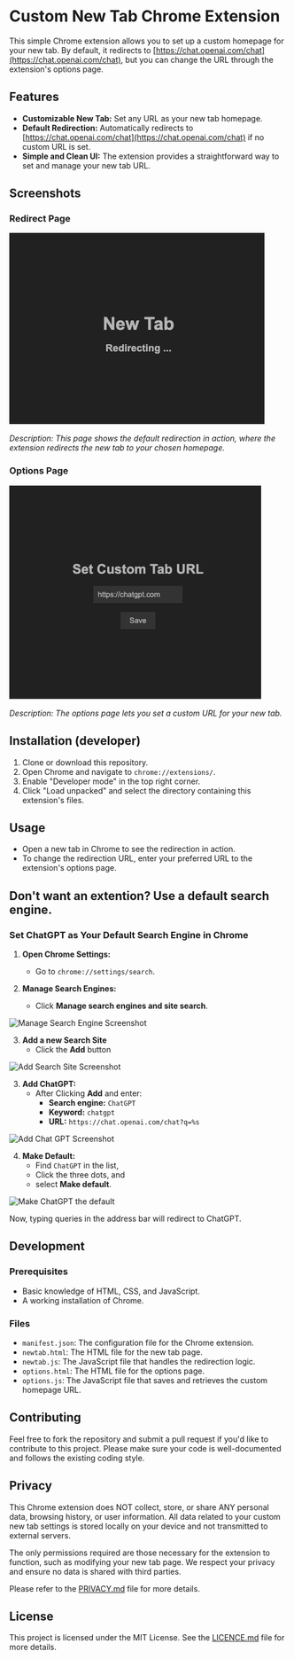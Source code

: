 # Custom New Tab Chrome Extension

This simple Chrome extension allows you to set up a custom homepage for your new tab. By default, it redirects to [https://chat.openai.com/chat](https://chat.openai.com/chat), but you can change the URL through the extension's options page.

## Features

- **Customizable New Tab:** Set any URL as your new tab homepage.
- **Default Redirection:** Automatically redirects to [https://chat.openai.com/chat](https://chat.openai.com/chat) if no custom URL is set.
- **Simple and Clean UI:** The extension provides a straightforward way to set and manage your new tab URL.

## Screenshots

### Redirect Page

![Redirect Page](images/redirect_page.png)

_Description: This page shows the default redirection in action, where the extension redirects the new tab to your chosen homepage._

### Options Page

![Options Page](images/options_page.png)

_Description: The options page lets you set a custom URL for your new tab._

## Installation (developer)

1. Clone or download this repository.
2. Open Chrome and navigate to `chrome://extensions/`.
3. Enable "Developer mode" in the top right corner.
4. Click "Load unpacked" and select the directory containing this extension's files.

## Usage

- Open a new tab in Chrome to see the redirection in action.
- To change the redirection URL, enter your preferred URL to the extension's options page.

## Don't want an extention? Use a default search engine.

### Set ChatGPT as Your Default Search Engine in Chrome

1. **Open Chrome Settings:**
   - Go to `chrome://settings/search`.

2. **Manage Search Engines:**
   - Click **Manage search engines and site search**.

![Manage Search Engine Screenshot](https://github.com/user-attachments/assets/fe4e1f08-c811-45e4-9b22-7d8df02ffd9d)

3. **Add a new Search Site**
   - Click the **Add** button

![Add Search Site Screenshot](https://github.com/user-attachments/assets/b66b1a81-772b-4764-8dee-b5d8367c35d8)

3. **Add ChatGPT:**
   - After Clicking **Add** and enter:
     - **Search engine:** `ChatGPT`
     - **Keyword:** `chatgpt`
     - **URL:** `https://chat.openai.com/chat?q=%s`

![Add Chat GPT Screenshot](https://github.com/user-attachments/assets/e28c5cd9-dae1-44d8-9f8d-5c599ab53a85)


4. **Make Default:**
   - Find `ChatGPT` in the list,
   - Click the three dots, and
   - select **Make default**.
  
![Make ChatGPT the default](https://github.com/user-attachments/assets/d3f86983-0bb9-4ffe-914c-ca08f2e32689)


Now, typing queries in the address bar will redirect to ChatGPT.

## Development

### Prerequisites

- Basic knowledge of HTML, CSS, and JavaScript.
- A working installation of Chrome.

### Files

- `manifest.json`: The configuration file for the Chrome extension.
- `newtab.html`: The HTML file for the new tab page.
- `newtab.js`: The JavaScript file that handles the redirection logic.
- `options.html`: The HTML file for the options page.
- `options.js`: The JavaScript file that saves and retrieves the custom homepage URL.

## Contributing

Feel free to fork the repository and submit a pull request if you'd like to contribute to this project. Please make sure your code is well-documented and follows the existing coding style.

## Privacy

This Chrome extension does NOT collect, store, or share ANY personal data, browsing history, or user information. All data related to your custom new tab settings is stored locally on your device and not transmitted to external servers. 

The only permissions required are those necessary for the extension to function, such as modifying your new tab page. We respect your privacy and ensure no data is shared with third parties.

Please refer to the [PRIVACY.md](./PRIVACY.md) file for more details.

## License

This project is licensed under the MIT License. See the [LICENCE.md](./LICENSE.md) file for more details.
